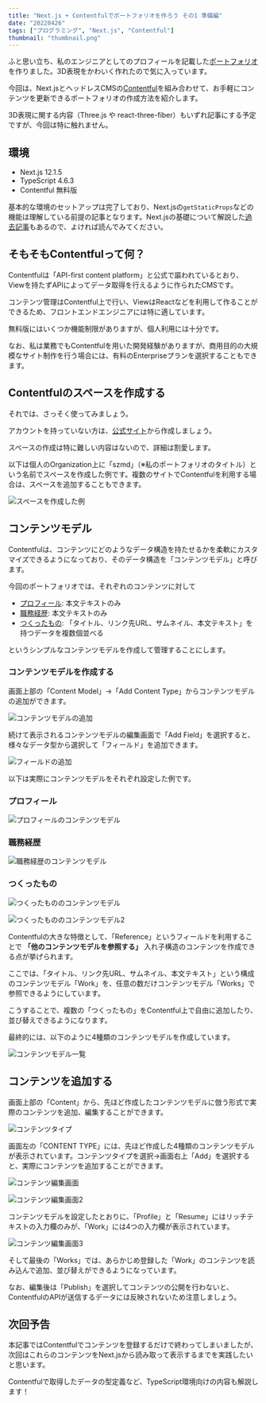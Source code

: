 ```yaml
---
title: "Next.js + Contentfulでポートフォリオを作ろう その1 準備編"
date: "20220426"
tags: ["プログラミング", "Next.js", "Contentful"]
thumbnail: "thumbnail.png"
---
```


ふと思い立ち、私のエンジニアとしてのプロフィールを記載した[ポートフォリオ](https://szmd.jp/) を作りました。3D表現をかわいく作れたので気に入っています。

今回は、Next.jsとヘッドレスCMSの[Contentful](https://www.contentful.com/)を組み合わせて、お手軽にコンテンツを更新できるポートフォリオの作成方法を紹介します。

3D表現に関する内容（Three.js や react-three-fiber）もいずれ記事にする予定ですが、今回は特に触れません。

## 環境

- Next.js 12.1.5
- TypeScript 4.6.3
- Contentful 無料版

基本的な環境のセットアップは完了しており、Next.jsの`getStaticProps`などの機能は理解している前提の記事となります。Next.jsの基礎について解説した[過去記事](../next-contentful/)もあるので、よければ読んでみてください。

## そもそもContentfulって何？

Contentfulは「API-first content platform」と公式で謳われているとおり、Viewを持たずAPIによってデータ取得を行えるように作られたCMSです。

コンテンツ管理はContentful上で行い、ViewはReactなどを利用して作ることができるため、フロントエンドエンジニアには特に適しています。

無料版にはいくつか機能制限がありますが、個人利用には十分です。

なお、私は業務でもContentfulを用いた開発経験がありますが、商用目的の大規模なサイト制作を行う場合には、有料のEnterpriseプランを選択することもできます。

## Contentfulのスペースを作成する

それでは、さっそく使ってみましょう。

アカウントを持っていない方は、[公式サイト](https://www.contentful.com/)から作成しましょう。

スペースの作成は特に難しい内容はないので、詳細は割愛します。

以下は個人のOrganization上に「szmd」（※私のポートフォリオのタイトル）という名前でスペースを作成した例です。複数のサイトでContentfulを利用する場合は、スペースを追加することもできます。

![スペースを作成した例](./01.png)

## コンテンツモデル

Contentfulは、コンテンツにどのようなデータ構造を持たせるかを柔軟にカスタマイズできるようになっており、そのデータ構造を「コンテンツモデル」と呼びます。

今回のポートフォリオでは、それぞれのコンテンツに対して

- [プロフィール](https://szmd.jp/profile/): 本文テキストのみ
- [職務経歴](https://szmd.jp/resume/): 本文テキストのみ
- [つくったもの](https://szmd.jp/works/): 「タイトル、リンク先URL、サムネイル、本文テキスト」を持つデータを複数個並べる

というシンプルなコンテンツモデルを作成して管理することにします。

### コンテンツモデルを作成する

画面上部の「Content Model」→「Add Content Type」からコンテンツモデルの追加ができます。

![コンテンツモデルの追加](./02.png)

続けて表示されるコンテンツモデルの編集画面で「Add Field」を選択すると、様々なデータ型から選択して「フィールド」を追加できます。

![フィールドの追加](./03.png)

以下は実際にコンテンツモデルをそれぞれ設定した例です。

### プロフィール

![プロフィールのコンテンツモデル](./04.png)

### 職務経歴

![職務経歴のコンテンツモデル](./05.png)

### つくったもの

![つくったもののコンテンツモデル](./06.png)

![つくったもののコンテンツモデル2](./07.png)

Contentfulの大きな特徴として、「Reference」というフィールドを利用することで **「他のコンテンツモデルを参照する」** 入れ子構造のコンテンツを作成できる点が挙げられます。

ここでは、「タイトル、リンク先URL、サムネイル、本文テキスト」という構成のコンテンツモデル「Work」を、任意の数だけコンテンツモデル「Works」で参照できるようにしています。

こうすることで、複数の「つくったもの」をContentful上で自由に追加したり、並び替えできるようになります。

最終的には、以下のように4種類のコンテンツモデルを作成しています。

![コンテンツモデル一覧](./08.png)

## コンテンツを追加する

画面上部の「Content」から、先ほど作成したコンテンツモデルに倣う形式で実際のコンテンツを追加、編集することができます。

![コンテンツタイプ](./09.png)

画面左の「CONTENT TYPE」には、先ほど作成した4種類のコンテンツモデルが表示されています。コンテンツタイプを選択→画面右上「Add」を選択すると、実際にコンテンツを追加することができます。

![コンテンツ編集画面](./10.png)

![コンテンツ編集画面2](./11.png)

コンテンツモデルを設定したとおりに、「Profile」と「Resume」にはリッチテキストの入力欄のみが、「Work」には4つの入力欄が表示されています。

![コンテンツ編集画面3](./12.png)

そして最後の「Works」では、あらかじめ登録した「Work」のコンテンツを読み込んで追加、並び替えができるようになっています。

なお、編集後は「Publish」を選択してコンテンツの公開を行わないと、ContentfulのAPIが送信するデータには反映されないため注意しましょう。

## 次回予告

本記事ではContentfulでコンテンツを登録するだけで終わってしまいましたが、次回はこれらのコンテンツをNext.jsから読み取って表示するまでを実践したいと思います。

Contentfulで取得したデータの型定義など、TypeScript環境向けの内容も解説します！
